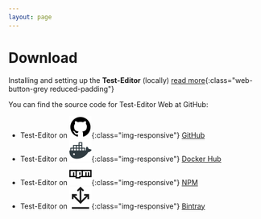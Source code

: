```yaml
---
layout: page
---
```


# Download

Installing and setting up the **Test-Editor** (locally) [read more](/te_markdown/local-setup){:class="web-button-grey reduced-padding"}

You can find the source code for Test-Editor Web at GitHub:
*  Test-Editor on ![GitHub](/images/github_icon.svg?sanitize=true){:class="img-responsive"} [GitHub ][test-editor-organization]
*  Test-Editor on ![DockerHub](/images/docker.svg?sanitize=true){:class="img-responsive"} [Docker Hub](https://hub.docker.com/u/testeditor/) 
* Test-Editor on ![NPM](/images/npm.svg?sanitize=true){:class="img-responsive"} [NPM](https://www.npmjs.com/search?q=keywords:test-editor)  
*   Test-Editor on ![Bintray](/images/bintray-logo.svg?sanitize=true){:class="img-responsive"} [Bintray](https://bintray.com/test-editor) 

[Test-Editor-Organization]: https://github.com/test-editor

